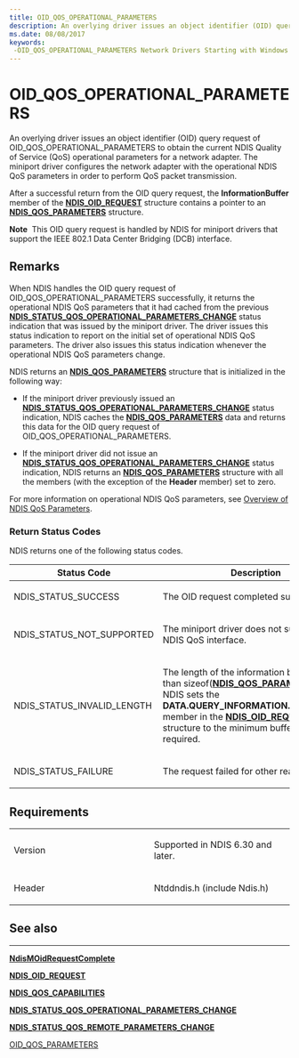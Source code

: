 ```yaml
---
title: OID_QOS_OPERATIONAL_PARAMETERS
description: An overlying driver issues an object identifier (OID) query request of OID_QOS_OPERATIONAL_PARAMETERS to obtain the current NDIS Quality of Service (QoS) operational parameters for a network adapter.
ms.date: 08/08/2017
keywords: 
 -OID_QOS_OPERATIONAL_PARAMETERS Network Drivers Starting with Windows Vista
---
```


# OID\_QOS\_OPERATIONAL\_PARAMETERS


An overlying driver issues an object identifier (OID) query request of OID\_QOS\_OPERATIONAL\_PARAMETERS to obtain the current NDIS Quality of Service (QoS) operational parameters for a network adapter. The miniport driver configures the network adapter with the operational NDIS QoS parameters in order to perform QoS packet transmission.

After a successful return from the OID query request, the **InformationBuffer** member of the [**NDIS\_OID\_REQUEST**](/windows-hardware/drivers/ddi/oidrequest/ns-oidrequest-ndis_oid_request) structure contains a pointer to an [**NDIS\_QOS\_PARAMETERS**](/windows-hardware/drivers/ddi/ntddndis/ns-ntddndis-_ndis_qos_parameters) structure.

**Note**  This OID query request is handled by NDIS for miniport drivers that support the IEEE 802.1 Data Center Bridging (DCB) interface.

 

## Remarks

When NDIS handles the OID query request of OID\_QOS\_OPERATIONAL\_PARAMETERS successfully, it returns the operational NDIS QoS parameters that it had cached from the previous [**NDIS\_STATUS\_QOS\_OPERATIONAL\_PARAMETERS\_CHANGE**](./ndis-status-qos-operational-parameters-change.md) status indication that was issued by the miniport driver. The driver issues this status indication to report on the initial set of operational NDIS QoS parameters. The driver also issues this status indication whenever the operational NDIS QoS parameters change.

NDIS returns an [**NDIS\_QOS\_PARAMETERS**](/windows-hardware/drivers/ddi/ntddndis/ns-ntddndis-_ndis_qos_parameters) structure that is initialized in the following way:

-   If the miniport driver previously issued an [**NDIS\_STATUS\_QOS\_OPERATIONAL\_PARAMETERS\_CHANGE**](./ndis-status-qos-operational-parameters-change.md) status indication, NDIS caches the [**NDIS\_QOS\_PARAMETERS**](/windows-hardware/drivers/ddi/ntddndis/ns-ntddndis-_ndis_qos_parameters) data and returns this data for the OID query request of OID\_QOS\_OPERATIONAL\_PARAMETERS.

-   If the miniport driver did not issue an [**NDIS\_STATUS\_QOS\_OPERATIONAL\_PARAMETERS\_CHANGE**](./ndis-status-qos-operational-parameters-change.md) status indication, NDIS returns an [**NDIS\_QOS\_PARAMETERS**](/windows-hardware/drivers/ddi/ntddndis/ns-ntddndis-_ndis_qos_parameters) structure with all the members (with the exception of the **Header** member) set to zero.

For more information on operational NDIS QoS parameters, see [Overview of NDIS QoS Parameters](./overview-of-ndis-qos-parameters.md).

### Return Status Codes

NDIS returns one of the following status codes.

<table>
<colgroup>
<col width="50%" />
<col width="50%" />
</colgroup>
<thead>
<tr class="header">
<th>Status Code</th>
<th>Description</th>
</tr>
</thead>
<tbody>
<tr class="odd">
<td><p>NDIS_STATUS_SUCCESS</p></td>
<td><p>The OID request completed successfully.</p></td>
</tr>
<tr class="even">
<td><p>NDIS_STATUS_NOT_SUPPORTED</p></td>
<td><p>The miniport driver does not support the NDIS QoS interface.</p></td>
</tr>
<tr class="odd">
<td><p>NDIS_STATUS_INVALID_LENGTH</p></td>
<td><p>The length of the information buffer is less than sizeof(<a href="/windows-hardware/drivers/ddi/ntddndis/ns-ntddndis-_ndis_qos_parameters" data-raw-source="[&lt;strong&gt;NDIS_QOS_PARAMETERS&lt;/strong&gt;](/windows-hardware/drivers/ddi/ntddndis/ns-ntddndis-_ndis_qos_parameters)"><strong>NDIS_QOS_PARAMETERS</strong></a>). NDIS sets the <strong>DATA.QUERY_INFORMATION.BytesNeeded</strong> member in the <a href="/windows-hardware/drivers/ddi/ndis/ns-ndis-_ndis_oid_request" data-raw-source="[&lt;strong&gt;NDIS_OID_REQUEST&lt;/strong&gt;](/windows-hardware/drivers/ddi/oidrequest/ns-oidrequest-ndis_oid_request)"><strong>NDIS_OID_REQUEST</strong></a> structure to the minimum buffer size that is required.</p></td>
</tr>
<tr class="even">
<td><p>NDIS_STATUS_FAILURE</p></td>
<td><p>The request failed for other reasons.</p></td>
</tr>
</tbody>
</table>

 

## Requirements

<table>
<colgroup>
<col width="50%" />
<col width="50%" />
</colgroup>
<tbody>
<tr class="odd">
<td><p>Version</p></td>
<td><p>Supported in NDIS 6.30 and later.</p></td>
</tr>
<tr class="even">
<td><p>Header</p></td>
<td>Ntddndis.h (include Ndis.h)</td>
</tr>
</tbody>
</table>

## See also


****
[**NdisMOidRequestComplete**](/windows-hardware/drivers/ddi/ndis/nf-ndis-ndismoidrequestcomplete)

[**NDIS\_OID\_REQUEST**](/windows-hardware/drivers/ddi/oidrequest/ns-oidrequest-ndis_oid_request)

[**NDIS\_QOS\_CAPABILITIES**](/windows-hardware/drivers/ddi/ntddndis/ns-ntddndis-_ndis_qos_capabilities)

[**NDIS\_STATUS\_QOS\_OPERATIONAL\_PARAMETERS\_CHANGE**](./ndis-status-qos-operational-parameters-change.md)

[**NDIS\_STATUS\_QOS\_REMOTE\_PARAMETERS\_CHANGE**](./ndis-status-qos-remote-parameters-change.md)

[OID\_QOS\_PARAMETERS](oid-qos-parameters.md)

